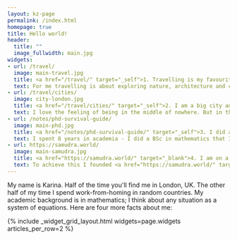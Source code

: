 ```yaml
---
layout: kz-page
permalink: /index.html
homepage: true
title: Hello world!
header:
  title: ""
  image_fullwidth: main.jpg
widgets:
- url: /travel/
  image: main-travel.jpg
  title: <a href="/travel/" target="_self">1. Travelling is my favourite thing</a>
  text: For me travelling is about exploring nature, architecture and cuisines around the world. I especially like rocks and plants. Unusual leaf structures fascinate me no less than colourful birds. I'm interested in people who are alive today. Instead of visiting dusty museums, I prefer hunting for <a href="/travel/street-art">street art</a>. I aim to spend my time in places popular with locals - from supermarkets and restaurants to hairdressers and public transport. I avoid hotels and tourist attractions as much as possible. I always try to make local friends. <a href="/travel/"><strong>Keep reading></strong></a>
- url: /travel/cities/
  image: city-london.jpg
  title: <a href="/travel/cities/" target="_self">2. I am a big city addict</a>
  text: I love the feeling of being in the middle of nowhere. But in the long term, I only feel truly alive when I am in a big city. I love their idea density, their fast pace, and their excellence in food, <a href="/travel/street-art/">street art</a> and academic research. <a href="/travel/London" target="_self">London</a>, New Delhi, New York, <a href="/travel/mexico/#cdmx" target="_self">Mexico City</a>, Tokyo, <a href="/travel/turkey/#istanbul" target="_self">Istanbul</a>, Singapore - all of them have a distinct character, constantly evolving and yet totally unique. My goal is to visit all of the world’s biggest cities and the cities that are relatively small but are the biggest in their country or surrounding geographical area. <a href="/travel/cities/"><strong>Keep reading></strong></a>
- url: /notes/phd-survival-guide/
  image: main-phd.jpg
  title: <a href="/notes/phd-survival-guide/" target="_self">3. I did a PhD at the interface of machine learning and genomics</a>
  text: I spent 8 years in academia - I did a BSc in mathematics that I never finished, an MSc in mathematics and a PhD. My thesis was on applications of machine learning to single-cell transcriptomic data, with a chapter on de novo evolution of proteins. If you are considering whether to do a PhD or if you are already doing one and are feeling stuck, do get in touch. I'm good at asking the right questions to help you figure out what is right for you. <a href="/notes/phd-survival-guide/"><strong>Keep reading></strong></a>
- url: https://samudra.world/
  image: main-samudra.jpg
  title: <a href="https://samudra.world/" target="_blank">4. I am on a mission to reduce the negative impact of waste on climate, environment and health</a>
  text: To achieve this I founded <a href="https://samudra.world/" target="_blank">Samudra.world</a>, a systems accelerator. At Samudra we are experimenting with approaches and organisational structures that have not been tried before. <a href="https://samudra.world/"><strong>Keep reading></strong></a>
---
```


My name is Karina. 
Half of the time you'll find me in London, UK. 
The other half of my time I spend work-from-homing in random countries. 
My academic background is in mathematics; I think about any situation as a system of equations. 
Here are four more facts about me:

{% include _widget_grid_layout.html widgets=page.widgets articles_per_row=2 %}
